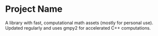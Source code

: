 # Project Name
A library with fast, computational math assets (mostly for personal use).
Updated regularly and uses gmpy2 for accelerated C++ computations.